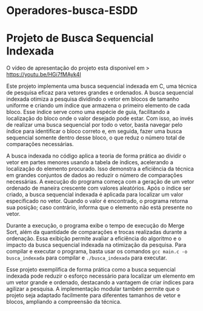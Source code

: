 # Operadores-busca-ESDD

# Projeto de Busca Sequencial Indexada

O vídeo de apresentação do projeto esta disponivel em > https://youtu.be/HGi7fMAyk4I

Este projeto implementa uma busca sequencial indexada em C, uma técnica de pesquisa eficaz para vetores grandes e ordenados. A busca sequencial indexada otimiza a pesquisa dividindo o vetor em blocos de tamanho uniforme e criando um índice que armazena o primeiro elemento de cada bloco. Esse índice serve como uma espécie de guia, facilitando a localização do bloco onde o valor desejado pode estar. Com isso, ao invés de realizar uma busca sequencial por todo o vetor, basta navegar pelo índice para identificar o bloco correto e, em seguida, fazer uma busca sequencial somente dentro desse bloco, o que reduz o número total de comparações necessárias.

A busca indexada no código aplica a teoria de forma prática ao dividir o vetor em partes menores usando a tabela de índices, acelerando a localização do elemento procurado. Isso demonstra a eficiência da técnica em grandes conjuntos de dados ao reduzir o número de comparações necessárias. A execução do programa começa com a geração de um vetor ordenado de maneira crescente com valores aleatórios. Após o índice ser criado, a busca sequencial indexada é aplicada para localizar um valor especificado no vetor. Quando o valor é encontrado, o programa retorna sua posição; caso contrário, informa que o elemento não está presente no vetor.

Durante a execução, o programa exibe o tempo de execução do Merge Sort, além da quantidade de comparações e trocas realizadas durante a ordenação. Essa exibição permite avaliar a eficiência do algoritmo e o impacto da busca sequencial indexada na otimização da pesquisa. Para compilar e executar o programa, basta usar os comandos `gcc main.c -o busca_indexada` para compilar e `./busca_indexada` para executar.

Esse projeto exemplifica de forma prática como a busca sequencial indexada pode reduzir o esforço necessário para localizar um elemento em um vetor grande e ordenado, destacando a vantagem de criar índices para agilizar a pesquisa. A implementação modular também permite que o projeto seja adaptado facilmente para diferentes tamanhos de vetor e blocos, ampliando a compreensão da técnica.

